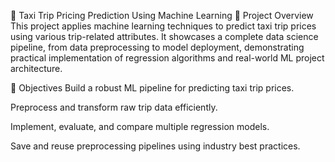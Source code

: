 🚕 Taxi Trip Pricing Prediction Using Machine Learning
📌 Project Overview
This project applies machine learning techniques to predict taxi trip prices using various trip-related attributes. It showcases a complete data science pipeline, from data preprocessing to model deployment, demonstrating practical implementation of regression algorithms and real-world ML project architecture.

🎯 Objectives
Build a robust ML pipeline for predicting taxi trip prices.

Preprocess and transform raw trip data efficiently.

Implement, evaluate, and compare multiple regression models.

Save and reuse preprocessing pipelines using industry best practices.
